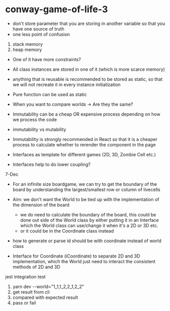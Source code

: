 
# conway-game-of-life-3

- don't store parameter that you are storing in another variable so that you have one source of truth 
- one less point of confusion 

1. stack memory 
2. heap memory

- One of it have more constraints?
- All class instances are stored in one of it (which is more scarce memory)
- anything that is reusable is recommended to be stored as static, so that we will not recreate it in every instance initialization 
- Pure function can be used as static

- When you want to compare worlds -> Are they the same?
- Immutability can be a cheap OR expensive process depending on how we process the code 
- immutability vs mutability
- Immutability is strongly recommended in React so that it is a cheaper process to calculate whether to rerender the component in the page 

- Interfaces as template for different games (2D, 3D, Zombie Cell etc.)
- Interfaces help to do lower coupling?

7-Dec
- For an infinite size boardgame, we can try to  get the boundary of the board by understanding the largest/smallest row or column of livecells

- Aim: we don't want the World to be tied up with the implementation of the dimension of the board 
    - we do need to calculate the boundary of the board, this could be done out side of the World class by either putting it in an Interface which the World class can use/change it when it's a 2D or 3D etc. 
    - or it could be in the Coordinate class instead 

- how to generate or parse id should be with coordinate instead of world class

- Interface for Coordinate (iCoordinate) to separate 2D and 3D implementation, which the World just need to interact the consistent methods of 2D and 3D

jest integration test
1. yarn dev --world="1_1,1_2,2_1,2_2"
2. get result from cli
3. compared with expected result
4. pass or fail 

